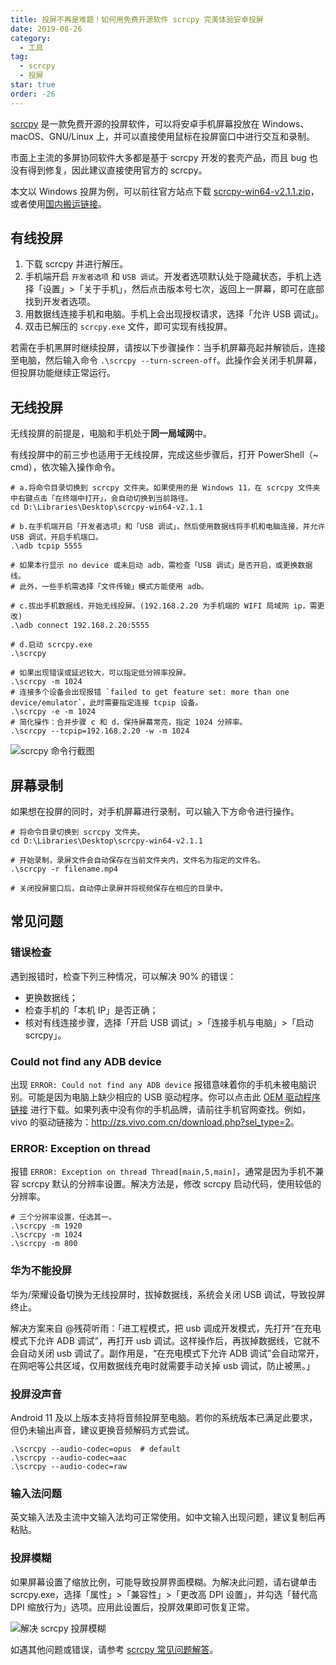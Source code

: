 ```yaml
---
title: 投屏不再是难题！如何用免费开源软件 scrcpy 完美体验安卓投屏
date: 2019-08-26
category:
  - 工具
tag:
  - scrcpy
  - 投屏
star: true
order: -26
---
```


[scrcpy](https://github.com/Genymobile/scrcpy) 是一款免费开源的投屏软件，可以将安卓手机屏幕投放在 Windows、macOS、GNU/Linux 上，并可以直接使用鼠标在投屏窗口中进行交互和录制。

市面上主流的多屏协同软件大多都是基于 scrcpy 开发的套壳产品，而且 bug 也没有得到修复，因此建议直接使用官方的 scrcpy。

本文以 Windows 投屏为例，可以前往官方站点下载 [scrcpy-win64-v2.1.1.zip](https://github.com/Genymobile/scrcpy/releases/download/v2.1.1/scrcpy-win64-v2.1.1.zip)，或者使用[国内搬运链接](https://wwva.lanzouq.com/iB9Og12xug9c)。

## 有线投屏

1. 下载 scrcpy 并进行解压。
2. 手机端开启 `开发者选项` 和 `USB 调试`。开发者选项默认处于隐藏状态，手机上选择「设置」>「关于手机」，然后点击版本号七次，返回上一屏幕，即可在底部找到开发者选项。
3. 用数据线连接手机和电脑。手机上会出现授权请求，选择「允许 USB 调试」。
4. 双击已解压的 `scrcpy.exe` 文件，即可实现有线投屏。

若需在手机黑屏时继续投屏，请按以下步骤操作：当手机屏幕亮起并解锁后，连接至电脑，然后输入命令 `.\scrcpy --turn-screen-off`。此操作会关闭手机屏幕，但投屏功能继续正常运行。

## 无线投屏

无线投屏的前提是，电脑和手机处于**同一局域网**中。

有线投屏中的前三步也适用于无线投屏，完成这些步骤后，打开 PowerShell（~ cmd），依次输入操作命令。

```shell
# a.将命令目录切换到 scrcpy 文件夹。如果使用的是 Windows 11，在 scrcpy 文件夹中右键点击「在终端中打开」，会自动切换到当前路径。
cd D:\Libraries\Desktop\scrcpy-win64-v2.1.1
​
# b.在手机端开启「开发者选项」和「USB 调试」，然后使用数据线将手机和电脑连接，并允许 USB 调试，开启手机端口。
.\adb tcpip 5555

# 如果本行显示 no device 或未启动 adb，需检查「USB 调试」是否开启，或更换数据线。
# 此外，一些手机需选择「文件传输」模式方能使用 adb。
​
# c.拔出手机数据线，开始无线投屏。(192.168.2.20 为手机端的 WIFI 局域网 ip，需更改)
.\adb connect 192.168.2.20:5555
​
# d.启动 scrcpy.exe
.\scrcpy

# 如果出现错误或延迟较大，可以指定低分辨率投屏。
.\scrcpy -m 1024
# 连接多个设备会出现报错 `failed to get feature set: more than one device/emulator`，此时需要指定连接 tcpip 设备。
.\scrcpy -e -m 1024
# 简化操作：合并步骤 c 和 d，保持屏幕常亮，指定 1024 分辨率。
.\scrcpy --tcpip=192.168.2.20 -w -m 1024
```

![](https://img.newzone.top/20190829093407.png "scrcpy 命令行截图")

## 屏幕录制

如果想在投屏的同时，对手机屏幕进行录制，可以输入下方命令进行操作。

```shell
# 将命令目录切换到 scrcpy 文件夹。
cd D:\Libraries\Desktop\scrcpy-win64-v2.1.1
​
# 开始录制，录屏文件会自动保存在当前文件夹内，文件名为指定的文件名。
.\scrcpy -r filename.mp4
​
# 关闭投屏窗口后，自动停止录屏并将视频保存在相应的目录中。
```

## 常见问题

### 错误检查

遇到报错时，检查下列三种情况，可以解决 90% 的错误：

- 更换数据线；
- 检查手机的「本机 IP」是否正确；
- 核对有线连接步骤，选择「开启 USB 调试」>「连接手机与电脑」>「启动 scrcpy」。

### Could not find any ADB device

出现 `ERROR: Could not find any ADB device` 报错意味着你的手机未被电脑识别。可能是因为电脑上缺少相应的 USB 驱动程序。你可以点击此 [OEM 驱动程序链接](https://developer.android.com/studio/run/oem-usb?hl=zh-cn#Drivers) 进行下载。如果列表中没有你的手机品牌，请前往手机官网查找。例如，vivo 的驱动链接为：<http://zs.vivo.com.cn/download.php?sel_type=2>。

### ERROR: Exception on thread

报错 `ERROR: Exception on thread Thread[main,5,main]`，通常是因为手机不兼容 scrcpy 默认的分辨率设置。解决方法是，修改 scrcpy 启动代码，使用较低的分辨率。

```shell
# 三个分辨率设置，任选其一。
.\scrcpy -m 1920
.\scrcpy -m 1024
.\scrcpy -m 800
```

### 华为不能投屏

华为/荣耀设备切换为无线投屏时，拔掉数据线，系统会关闭 USB 调试，导致投屏终止。

解决方案来自 @残荷听雨：「进工程模式，把 usb 调成开发模式，先打开“在充电模式下允许 ADB 调试”，再打开 usb 调试。这样操作后，再拔掉数据线，它就不会自动关闭 usb 调试了。副作用是，“在充电模式下允许 ADB 调试”会自动常开，在网吧等公共区域，仅用数据线充电时就需要手动关掉 usb 调试，防止被黑。」

### 投屏没声音

Android 11 及以上版本支持将音频投屏至电脑。若你的系统版本已满足此要求，但仍未输出声音，建议更换音频解码方式尝试。

```shell
.\scrcpy --audio-codec=opus  # default
.\scrcpy --audio-codec=aac
.\scrcpy --audio-codec=raw
```

### 输入法问题

英文输入法及主流中文输入法均可正常使用。如中文输入出现问题，建议复制后再粘贴。

### 投屏模糊

如果屏幕设置了缩放比例，可能导致投屏界面模糊。为解决此问题，请右键单击 scrcpy.exe，选择「属性」>「兼容性」>「更改高 DPI 设置」，并勾选「替代高 DPI 缩放行为」选项。应用此设置后，投屏效果即可恢复正常。

![](https://img.newzone.top/20190829095640.png "解决 scrcpy 投屏模糊")

如遇其他问题或错误，请参考 [scrcpy 常见问题解答](https://github.com/Genymobile/scrcpy/blob/master/FAQ.md)。
